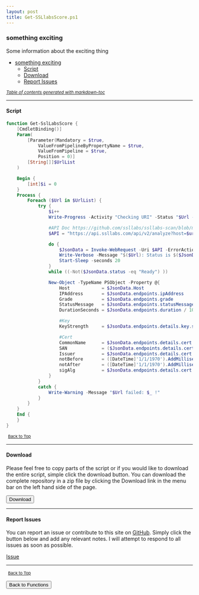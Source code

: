 ```yaml
---
layout: post
title: Get-SSLlabsScore.ps1
---
```


### something exciting

Some information about the exciting thing

- [something exciting](#something-exciting)
  - [Script](#script)
  - [Download](#download)
  - [Report Issues](#report-issues)

<small><i><a href='http://ecotrust-canada.github.io/markdown-toc/'>Table of contents generated with markdown-toc</a></i></small>

---

#### Script

```powershell
function Get-SslLabsScore {
    [CmdletBinding()]
    Param(
        [Parameter(Mandatory = $true,
            ValueFromPipelineByPropertyName = $true,
            ValueFromPipeline = $true,
            Position = 0)]
        [String[]]$UrlList
    )

    Begin {
        [int]$i = 0
    }
    Process {
        Foreach ($Url in $UrlList) {
            try {
                $i++
                Write-Progress -Activity "Checking URI" -Status "$Url - $i/$(@($UrlList).count) $($i/$(@($UrlList).count)*100 -as [int])%" -PercentComplete ($i / $(@($UrlList).count) * 100 -as [int])

                #API Doc https://github.com/ssllabs/ssllabs-scan/blob/master/ssllabs-api-docs-v3.md
                $API = "https://api.ssllabs.com/api/v2/analyze?host=$url&all=on&maxAge=24&"

                do {
                    $JsonData = Invoke-WebRequest -Uri $API -ErrorAction SilentlyContinue | ConvertFrom-Json
                    Write-Verbose -Message "$($Url): Status is $($JsonData.status), sleeping for 20 seconds"
                    Start-Sleep -seconds 20
                }
                while ((-Not($JsonData.status -eq "Ready") ))

                New-Object -TypeName PSObject -Property @{
                    Host            = $JsonData.Host
                    IPAddress       = $JsonData.endpoints.ipAddress
                    Grade           = $JsonData.endpoints.grade
                    StatusMessage   = $JsonData.endpoints.statusMessage
                    DurationSeconds = $JsonData.endpoints.duration / 1000 -as [int]

                    #Key
                    KeyStrength     = $JsonData.endpoints.details.key.size

                    #Cert
                    CommonName      = $JsonData.endpoints.details.cert | Select-Object -ExpandProperty commonNames
                    SAN             = ($JsonData.endpoints.details.cert | Select-Object -ExpandProperty altNames) -join ','
                    Issuer          = $JsonData.endpoints.details.cert.issuerLabel
                    notBefore       = ([DateTime]'1/1/1970').AddMilliseconds($JsonData.endpoints.details.cert.notBefore)
                    notAfter        = ([DateTime]'1/1/1970').AddMilliseconds($JsonData.endpoints.details.cert.notAfter)
                    sigAlg          = $JsonData.endpoints.details.cert.sigAlg
                }
            }
            catch {
                Write-Warning -Message "$Url failed: $_ !"
            }
        }
    }
    End {
    }
}
```

<span style="font-size:11px;"><a href="#"><i class="fas fa-caret-up" aria-hidden="true" style="color: white; margin-right:5px;"></i>Back to Top</a></span>

---

#### Download

Please feel free to copy parts of the script or if you would like to download the entire script, simple click the download button. You can download the complete repository in a zip file by clicking the Download link in the menu bar on the left hand side of the page.

<button class="btn" type="submit" onclick="window.open('/PowerShell/functions/Get-SSLlabsScore.ps1')">
    <i class="fa fa-cloud-download-alt">
    </i>
        Download
</button>

---

#### Report Issues

You can report an issue or contribute to this site on <a href="https://github.com/BanterBoy/scripts-blog/issues">GitHub</a>. Simply click the button below and add any relevant notes. I will attempt to respond to all issues as soon as possible.

<!-- Place this tag where you want the button to render. -->

<a class="github-button" href="https://github.com/BanterBoy/scripts-blog/issues/new?title=Get-SSLlabsScore.ps1&body=There is a problem with this function. Please find details below." data-show-count="true" aria-label="Issue BanterBoy/scripts-blog on GitHub">Issue</a>

---

<span style="font-size:11px;"><a href="#"><i class="fas fa-caret-up" aria-hidden="true" style="color: white; margin-right:5px;"></i>Back to Top</a></span>

<a href="/menu/_pages/functions.html">
    <button class="btn">
        <i class='fas fa-reply'>
        </i>
            Back to Functions
    </button>
</a>

[1]: http://ecotrust-canada.github.io/markdown-toc
[2]: https://github.com/googlearchive/code-prettify

```

```
